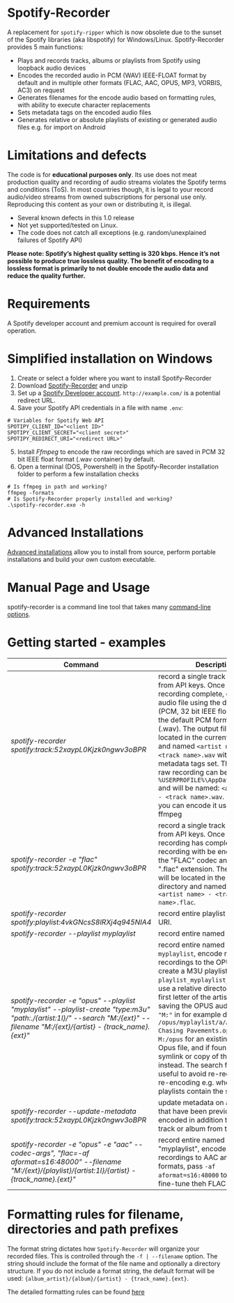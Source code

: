 # Spotify-Recorder

A replacement for ``spotify-ripper`` which is now  obsolete due to the sunset of the Spotify libraries (aka libspotify) for Windows/Linux.
Spotify-Recorder provides 5 main functions:
- Plays and records tracks, albums or playlists from Spotify using loopback audio devices
- Encodes the recorded audio in PCM (WAV) IEEE-FLOAT format by default and in multiple other formats (FLAC, AAC, OPUS, MP3, VORBIS, AC3) on request
- Generates filenames for the encode audio based on formatting rules, with ability to execute character replacements
- Sets metadata tags on the encoded audio files
- Generates relative or absolute playlists of existing or generated audio files e.g. for import on Android

# Limitations and defects
The code is for **educational purposes only**. Its use does not meat production quality and recording of audio streams violates the Spotify terms and conditions (ToS). In most countries though, it is legal to your record audio/video streams from owned subscriptions for personal use only. Reproducing this content as your own or distributing it, is illegal.
- Several known defects in this 1.0 release
- Not yet supported/tested on Linux.
- The code does not catch all exceptions (e.g. random/unexplained failures of Spotify API)

**Please note: Spotify’s highest quality setting is 320 kbps. Hence it’s not possible to produce true lossless quality. The benefit of encoding to a lossless format is primarily to not double encode the audio data and reduce the quality further.**

# Requirements
A Spotify developer account and premium account is required for overall operation.

# Simplified installation on Windows
1. Create or select a folder where you want to install Spotify-Recorder
2. Download [Spotify-Recorder](releases/spotify-recorder_1.0.zip) and unzip
3. Set up a [Spotify Developer account](https://developer.spotify.com/console/). ``http://example.com/`` is a potential redirect URL.
4. Save your Spotify API credentials in a file with name `.env`:
```
# Variables for Spotify Web API
SPOTIPY_CLIENT_ID="<client ID>"
SPOTIPY_CLIENT_SECRET="<client secret>"
SPOTIPY_REDIRECT_URI="<redirect URL>"
```
5. Install *Ffmpeg* to encode the raw recordings which are saved in PCM 32 bit IEEE float format (.wav container) by default.
6. Open a terminal (DOS, Powershell) in the Spotify-Recorder installation folder to perform a few installation checks
```
# Is ffmpeg in path and working?
ffmpeg -formats
# Is Spotify-Recorder properly installed and working?
.\spotify-recorder.exe -h
```

#  Advanced Installations
[Advanced installations](README_advanced.md) allow you to install from source, perform portable installations and build your own custom executable.

# Manual Page and Usage
spotify-recorder is a command line tool that takes many [command-line options](README_manpage.md).  

# Getting started - examples
| Command                                       | Description                                                               |
|-----------------------------------------------|---------------------------------------------------------------------------|
| *spotify-recorder spotify:track:52xaypL0Kjzk0ngwv3oBPR*     | record a single track using user from API keys. Once raw recording complete, encode the audio file using the default codec (PCM, 32 bit IEEE float) as well as the default PCM format/container (.wav). The output file will be located in the current directory and named ``<artist name> - <track name>.wav`` with proper metadata tags set.  The temporary, raw recording can be found at ``%USERPROFILE%\AppData\Local\Temp`` and will be named: ``<artist name> - <track name>.wav``. From there you can encode it using e.g. ffmpeg |
| *spotify-recorder -e "flac" spotify:track:52xaypL0Kjzk0ngwv3oBPR*     | record a single track using user from API keys. Once raw recording has completed, the raw recording with be encoded using the "FLAC" codec and (default) ".flac" extension. The output file will be located in the current directory and named and named ``<artist name> - <track name>.flac``. |
| *spotify-recorder spotify:playlist:4vkGNcsS8lRXj4q945NIA4*     | record entire playlist from playlist URI. |
| *spotify-recorder --playlist myplaylist*   | record entire named playlist. |
| *spotify-recorder -e "opus" --playlist "myplaylist" --playlist-create "type:m3u" "path:./{artist:1l}/" --search "M:/{ext}" --filename "M:/{ext}/{artist} - {track_name}.{ext}"*|record entire named playlist ``myplaylist``, encode raw recordings to the OPUS format, create a M3U playlist named ``playlist_myplaylist_opus.m3u``, use a relative directory with the first letter of the artist as prefix, saving the OPUS audio file in drive ``"M:"`` in for example directory ``/opus/myplaylist/a/Adele - Chasing Pavements.opus``. Search ``M:/opus`` for an existing encoded Opus file, and if founds, use a symlink or copy of that file instead.  The search function is useful to avoid re-recording and re-encoding e.g. when several playlists contain the same tracks.|
|*spotify-recorder --update-metadata spotify:track:52xaypL0Kjzk0ngwv3oBPR*|update metadata on audion files that have been previously encoded in addition to record the track or album from the URI|
|*spotify-recorder -e "opus" -e "aac" --codec-args", "flac=-af aformat=s16:48000" --filename "M:/{ext}/{playlist}/{artist:1l}/{artist} - {track_name}.{ext}"*|record entire named playlist "myplaylist", encode the raw recordings to AAC and FLAC formats, pass ``-af aformat=s16:48000`` to ``ffmpeg`` to fine-tune theh FLAC encoding.|


# Formatting rules for filename, directories and path prefixes

The format string dictates how ``Spotify-Recorder`` will organize your recorded files.  This is controlled through the ``-f | --filename`` option.  The string should include the format of the file name and optionally a directory structure.   If you do not include a format string, the default format will be used: ``{album_artist}/{album}/{artist} - {track_name}.{ext}``.

The detailed formatting rules can be found [here](README_formatting.md)
